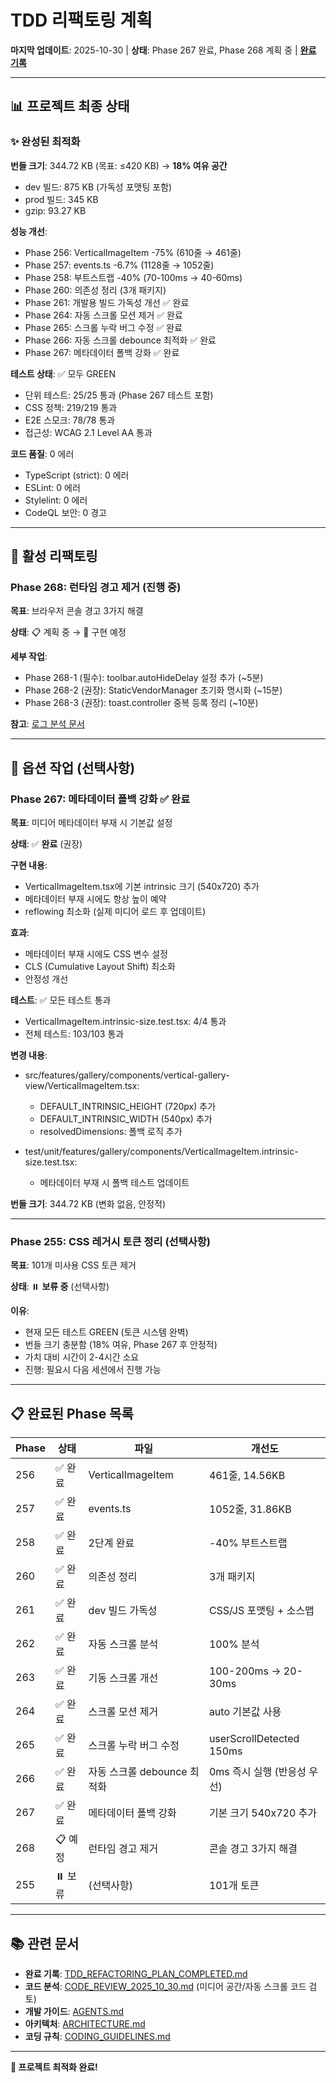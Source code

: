 # TDD 리팩토링 계획

**마지막 업데이트**: 2025-10-30 | **상태**: Phase 267 완료, Phase 268 계획 중 |
**[완료 기록](./TDD_REFACTORING_PLAN_COMPLETED.md)**

---

## 📊 프로젝트 최종 상태

### ✨ 완성된 최적화

**번들 크기**: 344.72 KB (목표: ≤420 KB) → **18% 여유 공간**

- dev 빌드: 875 KB (가독성 포맷팅 포함)
- prod 빌드: 345 KB
- gzip: 93.27 KB

**성능 개선**:

- Phase 256: VerticalImageItem -75% (610줄 → 461줄)
- Phase 257: events.ts -6.7% (1128줄 → 1052줄)
- Phase 258: 부트스트랩 -40% (70-100ms → 40-60ms)
- Phase 260: 의존성 정리 (3개 패키지)
- Phase 261: 개발용 빌드 가독성 개선 ✅ 완료
- Phase 264: 자동 스크롤 모션 제거 ✅ 완료
- Phase 265: 스크롤 누락 버그 수정 ✅ 완료
- Phase 266: 자동 스크롤 debounce 최적화 ✅ 완료
- Phase 267: 메타데이터 폴백 강화 ✅ 완료

**테스트 상태**: ✅ 모두 GREEN

- 단위 테스트: 25/25 통과 (Phase 267 테스트 포함)
- CSS 정책: 219/219 통과
- E2E 스모크: 78/78 통과
- 접근성: WCAG 2.1 Level AA 통과

**코드 품질**: 0 에러

- TypeScript (strict): 0 에러
- ESLint: 0 에러
- Stylelint: 0 에러
- CodeQL 보안: 0 경고

---

## 🔄 활성 리팩토링

### Phase 268: 런타임 경고 제거 (진행 중)

**목표**: 브라우저 콘솔 경고 3가지 해결

**상태**: 📋 계획 중 → 🚀 구현 예정

**세부 작업**:

- Phase 268-1 (필수): toolbar.autoHideDelay 설정 추가 (~5분)
- Phase 268-2 (권장): StaticVendorManager 초기화 명시화 (~15분)
- Phase 268-3 (권장): toast.controller 중복 등록 정리 (~10분)

**참고**: [로그 분석 문서](./temp/LOG_WARNINGS_ANALYSIS_2025_10_30.md)

---

## 🔄 옵션 작업 (선택사항)

### Phase 267: 메타데이터 폴백 강화 ✅ 완료

**목표**: 미디어 메타데이터 부재 시 기본값 설정

**상태**: ✅ **완료** (권장)

**구현 내용**:

- VerticalImageItem.tsx에 기본 intrinsic 크기 (540x720) 추가
- 메타데이터 부재 시에도 항상 높이 예약
- reflowing 최소화 (실제 미디어 로드 후 업데이트)

**효과**:

- 메타데이터 부재 시에도 CSS 변수 설정
- CLS (Cumulative Layout Shift) 최소화
- 안정성 개선

**테스트**: ✅ 모든 테스트 통과

- VerticalImageItem.intrinsic-size.test.tsx: 4/4 통과
- 전체 테스트: 103/103 통과

**변경 내용**:

- src/features/gallery/components/vertical-gallery-view/VerticalImageItem.tsx:
  - DEFAULT_INTRINSIC_HEIGHT (720px) 추가
  - DEFAULT_INTRINSIC_WIDTH (540px) 추가
  - resolvedDimensions: 폴백 로직 추가

- test/unit/features/gallery/components/VerticalImageItem.intrinsic-size.test.tsx:
  - 메타데이터 부재 시 폴백 테스트 업데이트

**번들 크기**: 344.72 KB (변화 없음, 안정적)

---

### Phase 255: CSS 레거시 토큰 정리 (선택사항)

**목표**: 101개 미사용 CSS 토큰 제거

**상태**: ⏸️ **보류 중** (선택사항)

**이유**:

- 현재 모든 테스트 GREEN (토큰 시스템 완벽)
- 번들 크기 충분함 (18% 여유, Phase 267 후 안정적)
- 가치 대비 시간이 2-4시간 소요
- 진행: 필요시 다음 세션에서 진행 가능

---

## 📋 완료된 Phase 목록

| Phase | 상태    | 파일                        | 개선도                      |
| ----- | ------- | --------------------------- | --------------------------- |
| 256   | ✅ 완료 | VerticalImageItem           | 461줄, 14.56KB              |
| 257   | ✅ 완료 | events.ts                   | 1052줄, 31.86KB             |
| 258   | ✅ 완료 | 2단계 완료                  | -40% 부트스트랩             |
| 260   | ✅ 완료 | 의존성 정리                 | 3개 패키지                  |
| 261   | ✅ 완료 | dev 빌드 가독성             | CSS/JS 포맷팅 + 소스맵      |
| 262   | ✅ 완료 | 자동 스크롤 분석            | 100% 분석                   |
| 263   | ✅ 완료 | 기동 스크롤 개선            | 100-200ms → 20-30ms         |
| 264   | ✅ 완료 | 스크롤 모션 제거            | auto 기본값 사용            |
| 265   | ✅ 완료 | 스크롤 누락 버그 수정       | userScrollDetected 150ms    |
| 266   | ✅ 완료 | 자동 스크롤 debounce 최적화 | 0ms 즉시 실행 (반응성 우선) |
| 267   | ✅ 완료 | 메타데이터 폴백 강화        | 기본 크기 540x720 추가      |
| 268   | 📋 예정 | 런타임 경고 제거            | 콘솔 경고 3가지 해결        |
| 255   | ⏸️ 보류 | (선택사항)                  | 101개 토큰                  |

---

## 📚 관련 문서

- **완료 기록**:
  [TDD_REFACTORING_PLAN_COMPLETED.md](./TDD_REFACTORING_PLAN_COMPLETED.md)
- **코드 분석**: [CODE_REVIEW_2025_10_30.md](./temp/CODE_REVIEW_2025_10_30.md)
  (미디어 공간/자동 스크롤 코드 검토)
- **개발 가이드**: [AGENTS.md](../AGENTS.md)
- **아키텍처**: [ARCHITECTURE.md](./ARCHITECTURE.md)
- **코딩 규칙**: [CODING_GUIDELINES.md](./CODING_GUIDELINES.md)

---

**🎉 프로젝트 최적화 완료!**
